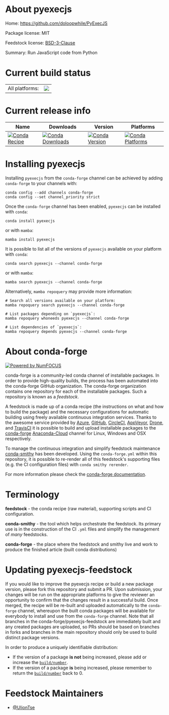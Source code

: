 About pyexecjs
==============

Home: https://github.com/doloopwhile/PyExecJS

Package license: MIT

Feedstock license: [BSD-3-Clause](https://github.com/conda-forge/pyexecjs-feedstock/blob/main/LICENSE.txt)

Summary: Run JavaScript code from Python

Current build status
====================


<table><tr><td>All platforms:</td>
    <td>
      <a href="https://dev.azure.com/conda-forge/feedstock-builds/_build/latest?definitionId=17745&branchName=main">
        <img src="https://dev.azure.com/conda-forge/feedstock-builds/_apis/build/status/pyexecjs-feedstock?branchName=main">
      </a>
    </td>
  </tr>
</table>

Current release info
====================

| Name | Downloads | Version | Platforms |
| --- | --- | --- | --- |
| [![Conda Recipe](https://img.shields.io/badge/recipe-pyexecjs-green.svg)](https://anaconda.org/conda-forge/pyexecjs) | [![Conda Downloads](https://img.shields.io/conda/dn/conda-forge/pyexecjs.svg)](https://anaconda.org/conda-forge/pyexecjs) | [![Conda Version](https://img.shields.io/conda/vn/conda-forge/pyexecjs.svg)](https://anaconda.org/conda-forge/pyexecjs) | [![Conda Platforms](https://img.shields.io/conda/pn/conda-forge/pyexecjs.svg)](https://anaconda.org/conda-forge/pyexecjs) |

Installing pyexecjs
===================

Installing `pyexecjs` from the `conda-forge` channel can be achieved by adding `conda-forge` to your channels with:

```
conda config --add channels conda-forge
conda config --set channel_priority strict
```

Once the `conda-forge` channel has been enabled, `pyexecjs` can be installed with `conda`:

```
conda install pyexecjs
```

or with `mamba`:

```
mamba install pyexecjs
```

It is possible to list all of the versions of `pyexecjs` available on your platform with `conda`:

```
conda search pyexecjs --channel conda-forge
```

or with `mamba`:

```
mamba search pyexecjs --channel conda-forge
```

Alternatively, `mamba repoquery` may provide more information:

```
# Search all versions available on your platform:
mamba repoquery search pyexecjs --channel conda-forge

# List packages depending on `pyexecjs`:
mamba repoquery whoneeds pyexecjs --channel conda-forge

# List dependencies of `pyexecjs`:
mamba repoquery depends pyexecjs --channel conda-forge
```


About conda-forge
=================

[![Powered by
NumFOCUS](https://img.shields.io/badge/powered%20by-NumFOCUS-orange.svg?style=flat&colorA=E1523D&colorB=007D8A)](https://numfocus.org)

conda-forge is a community-led conda channel of installable packages.
In order to provide high-quality builds, the process has been automated into the
conda-forge GitHub organization. The conda-forge organization contains one repository
for each of the installable packages. Such a repository is known as a *feedstock*.

A feedstock is made up of a conda recipe (the instructions on what and how to build
the package) and the necessary configurations for automatic building using freely
available continuous integration services. Thanks to the awesome service provided by
[Azure](https://azure.microsoft.com/en-us/services/devops/), [GitHub](https://github.com/),
[CircleCI](https://circleci.com/), [AppVeyor](https://www.appveyor.com/),
[Drone](https://cloud.drone.io/welcome), and [TravisCI](https://travis-ci.com/)
it is possible to build and upload installable packages to the
[conda-forge](https://anaconda.org/conda-forge) [Anaconda-Cloud](https://anaconda.org/)
channel for Linux, Windows and OSX respectively.

To manage the continuous integration and simplify feedstock maintenance
[conda-smithy](https://github.com/conda-forge/conda-smithy) has been developed.
Using the ``conda-forge.yml`` within this repository, it is possible to re-render all of
this feedstock's supporting files (e.g. the CI configuration files) with ``conda smithy rerender``.

For more information please check the [conda-forge documentation](https://conda-forge.org/docs/).

Terminology
===========

**feedstock** - the conda recipe (raw material), supporting scripts and CI configuration.

**conda-smithy** - the tool which helps orchestrate the feedstock.
                   Its primary use is in the construction of the CI ``.yml`` files
                   and simplify the management of *many* feedstocks.

**conda-forge** - the place where the feedstock and smithy live and work to
                  produce the finished article (built conda distributions)


Updating pyexecjs-feedstock
===========================

If you would like to improve the pyexecjs recipe or build a new
package version, please fork this repository and submit a PR. Upon submission,
your changes will be run on the appropriate platforms to give the reviewer an
opportunity to confirm that the changes result in a successful build. Once
merged, the recipe will be re-built and uploaded automatically to the
`conda-forge` channel, whereupon the built conda packages will be available for
everybody to install and use from the `conda-forge` channel.
Note that all branches in the conda-forge/pyexecjs-feedstock are
immediately built and any created packages are uploaded, so PRs should be based
on branches in forks and branches in the main repository should only be used to
build distinct package versions.

In order to produce a uniquely identifiable distribution:
 * If the version of a package **is not** being increased, please add or increase
   the [``build/number``](https://docs.conda.io/projects/conda-build/en/latest/resources/define-metadata.html#build-number-and-string).
 * If the version of a package **is** being increased, please remember to return
   the [``build/number``](https://docs.conda.io/projects/conda-build/en/latest/resources/define-metadata.html#build-number-and-string)
   back to 0.

Feedstock Maintainers
=====================

* [@UlionTse](https://github.com/UlionTse/)

